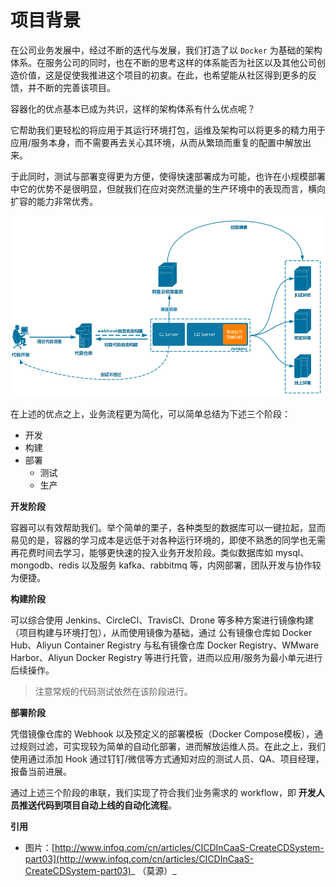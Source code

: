 # 项目背景

在公司业务发展中，经过不断的迭代与发展，我们打造了以 `Docker` 为基础的架构体系。在服务公司的同时，也在不断的思考这样的体系能否为社区以及其他公司创造价值，这是促使我推进这个项目的初衷。在此，也希望能从社区得到更多的反馈，并不断的完善该项目。

容器化的优点基本已成为共识，这样的架构体系有什么优点呢？

它帮助我们更轻松的将应用于其运行环境打包，运维及架构可以将更多的精力用于应用/服务本身，而不需要再去关心其环境，从而从繁琐而重复的配置中解放出来。

于此同时，测试与部署变得更为方便，使得快速部署成为可能，也许在小规模部署中它的优势不是很明显，但就我们在应对突然流量的生产环境中的表现而言，横向扩容的能力非常优秀。

![](assets/20.png)

在上述的优点之上，业务流程更为简化，可以简单总结为下述三个阶段：

* 开发
* 构建
* 部署
  * 测试
  * 生产

**开发阶段**

容器可以有效帮助我们。举个简单的栗子，各种类型的数据库可以一键拉起，显而易见的是，容器的学习成本是远低于对各种运行环境的，即使不熟悉的同学也无需再花费时间去学习，能够更快速的投入业务开发阶段。类似数据库如 mysql、mongodb、redis 以及服务 kafka、rabbitmq 等，内网部署，团队开发与协作较为便捷。

**构建阶段**

可以综合使用 Jenkins、CircleCI、TravisCI、Drone 等多种方案进行镜像构建（项目构建与环境打包），从而使用镜像为基础，通过 公有镜像仓库如 Docker Hub、Aliyun Container Registry 与私有镜像仓库 Docker Registry、WMware Harbor、Aliyun Docker Registry 等进行托管，进而以应用/服务为最小单元进行后续操作。

> 注意常规的代码测试依然在该阶段进行。

**部署阶段**

凭借镜像仓库的 Webhook 以及预定义的部署模板（Docker Compose模板），通过规则过滤，可实现较为简单的自动化部署，进而解放运维人员。在此之上，我们使用通过添加 Hook 通过钉钉/微信等方式通知对应的测试人员、QA、项目经理，报备当前进展。

通过上述三个阶段的串联，我们实现了符合我们业务需求的 workflow，即 **开发人员推送代码到项目自动上线的自动化流程**。


   
  


**引用**

* 图片：[http://www.infoq.com/cn/articles/CICDInCaaS-CreateCDSystem-part03](http://www.infoq.com/cn/articles/CICDInCaaS-CreateCDSystem-part03)_ （莫源）_